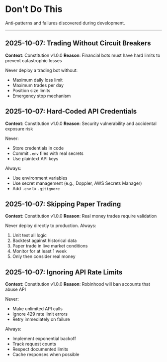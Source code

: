 # Don't Do This

Anti-patterns and failures discovered during development.

---

## 2025-10-07: Trading Without Circuit Breakers

**Context**: Constitution v1.0.0
**Reason**: Financial bots must have hard limits to prevent catastrophic losses

Never deploy a trading bot without:
- Maximum daily loss limit
- Maximum trades per day
- Position size limits
- Emergency stop mechanism

## 2025-10-07: Hard-Coded API Credentials

**Context**: Constitution v1.0.0
**Reason**: Security vulnerability and accidental exposure risk

Never:
- Store credentials in code
- Commit `.env` files with real secrets
- Use plaintext API keys

Always:
- Use environment variables
- Use secret management (e.g., Doppler, AWS Secrets Manager)
- Add `.env` to `.gitignore`

## 2025-10-07: Skipping Paper Trading

**Context**: Constitution v1.0.0
**Reason**: Real money trades require validation

Never deploy directly to production. Always:
1. Unit test all logic
2. Backtest against historical data
3. Paper trade in live market conditions
4. Monitor for at least 1 week
5. Only then consider real money

## 2025-10-07: Ignoring API Rate Limits

**Context**: Constitution v1.0.0
**Reason**: Robinhood will ban accounts that abuse API

Never:
- Make unlimited API calls
- Ignore 429 rate limit errors
- Retry immediately on failure

Always:
- Implement exponential backoff
- Track request counts
- Respect documented limits
- Cache responses when possible
